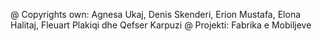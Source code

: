 @ Copyrights own: Agnesa Ukaj, Denis Skenderi, Erion Mustafa, Elona Halitaj, Fleuart Plakiqi dhe Qefser Karpuzi 
@ Projekti: Fabrika e Mobiljeve
